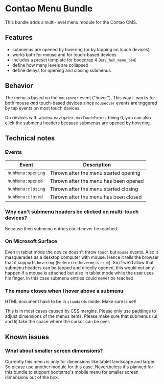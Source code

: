 # Contao Menu Bundle

This bundle adds a multi-level menu module for the Contao CMS.

## Features

- submenus are opened by hovering (or by tapping on touch devices)
- works both for mouse and for touch-based devices
- includes a preset template for bootstrap 4 (`nav_huh_menu_bs4`)
- define how many levels are collapsed
- define delays for opening and closing submenus

## Behavior

The menu is based on the `mouseover` event ("hover"). This way it works for both mouse *and* touch-based devices since `mouseover` events are triggered by tap events
on most touch devices.

On devices with `window.navigator.maxTouchPoints` being 0, you can also click the submenu headers because submenus are opened by hovering.

## Technical notes

### Events

Event             | Description
------------------|------------
`huhMenu:opening` | Thrown after the menu started opening
`huhMenu:opened`  | Thrown after the menu has been opened
`huhMenu:closing` | Thrown after the menu started closing
`huhMenu:closed`  | Thrown after the menu has been closed

### Why can't submenu headers be clicked on multi-touch devices?

Because then submenu entries could never be reached.

### On Microsoft Surface

Even in tablet mode the device doesn't throw `touch` but `mouse` events. Also it masquerades as a desktop computer with mouse. Hence it tells the browser
that it supports `hovering` (`Modernizr.hovermq` is `true`). So if we'd allow that submenu headers can be tapped and directly opened, this would not only happen
if a mouse is attached but also in tablet mode while the user uses his finger. In this case submenu entries could never be reached.

### The menu closes when I hover above a submenu

HTML document have to be in `standards` mode. Make sure <!DOCTYPE html> is set!

This is in most cases caused by CSS margins. Please only use paddings to adjust dimensions of the menus items. Please make sure that submenus (ul and li) take the space
where the cursor can be over.

## Known issues

### What about smaller screen dimensions?

Currently this menu is only for dimensions like tablet landscape and larger. So please use another module for this case. Nevertheless it's planned for this bundle
to support bootstrap's mobile menu for smaller screen dimensions out of the box.
